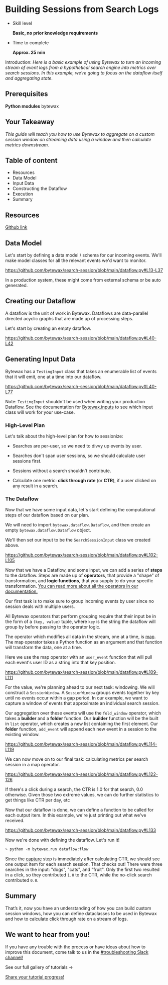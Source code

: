 # Building Sessions from Search Logs

- Skill level
    
    **Basic, no prior knowledge requirements**
    
- Time to complete
    
    **Approx. 25 min**
    

Introduction: *Here is a basic example of using Bytewax to turn an incoming stream of event logs from a hypothetical search engine into metrics over search sessions. In this example, we're going to focus on the dataflow itself and aggregating state.*

## ****Prerequisites****

**Python modules**
bytewax

## Your Takeaway

*This guide will teach you how to use Bytewax to aggregate on a custom session window on streaming data using a window and then calculate metrics downstream.*

## Table of content

- Resources
- Data Model
- Input Data
- Constructing the Dataflow
- Execution
- Summary

## Resources

[Github link](https://github.com/bytewax/search-session)

## Data Model

Let's start by defining a data model / schema for our incoming events. We'll make model classes for all the relevant events we'd want to monitor.

https://github.com/bytewax/search-session/blob/main/dataflow.py#L13-L37

In a production system, these might come from external schema or be auto generated.

## Creating our Dataflow

A dataflow is the unit of work in Bytewax. Dataflows are data-parallel directed acyclic graphs that are made up of processing steps.

Let's start by creating an empty dataflow.

https://github.com/bytewax/search-session/blob/main/dataflow.py#L40-L42

## Generating Input Data

Bytewax has a `TestingInput` class that takes an enumerable list of events that it will emit, one at a time into our dataflow.

https://github.com/bytewax/search-session/blob/main/dataflow.py#L40-L77

Note: `TestingInput` shouldn't be used when writing your production Dataflow. See the documentation for [Bytewax.inputs](https://bytewax.io/apidocs/bytewax.inputs) to see which input class will work for your use-case.

### High-Level Plan

Let's talk about the high-level plan for how to sessionize:

- Searches are per-user, so we need to divvy up events by user.

- Searches don't span user sessions, so we should calculate user sessions first.

- Sessions without a search shouldn't contribute.

- Calculate one metric: **click through rate** (or **CTR**), if a user clicked on any result in a search.

### The Dataflow

Now that we have some input data, let's start defining the computational steps of our dataflow based on our plan.

We will need to import `bytewax.dataflow.Dataflow`, and then create an empty `bytewax.dataflow.Dataflow` object.

We'll then set our input to be the `SearchSessionInput` class we created above.

https://github.com/bytewax/search-session/blob/main/dataflow.py#L102-L105

Now that we have a Dataflow, and some input, we can add a series of **steps** to the dataflow. Steps are made up of **operators**, that provide a "shape" of transformation, and **logic functions**, that you supply to do your specific transformation. [You can read more about all the operators in our documentation.](https://www.bytewax.io/docs/getting-started/operators)

Our first task is to make sure to group incoming events by user since no session deals with multiple users.

All Bytewax operators that perform grouping require that their input be in the form of a `(key, value)` tuple, where `key` is the string the dataflow will group by before passing to the operator logic.

The operator which modifies all data in the stream, one at a time, is [map](https://www.bytewax.io/apidocs/bytewax.dataflow#bytewax.dataflow.Dataflow.map). The map operator takes a Python function as an argument and that function will transform the data, one at a time.

Here we use the map operator with an `user_event` function that will pull each event's user ID as a string into that key position.

https://github.com/bytewax/search-session/blob/main/dataflow.py#L109-L111

For the value, we're planning ahead to our next task: windowing. We will construct a `SessionWindow`. A `SessionWindow` groups events together by key until no events occur within a gap period. In our example, we want to capture a window of events that approximate an individual search session.

Our aggregation over these events will use the `fold_window` operator, which takes a **builder** and a **folder** function. Our **builder** function will be the built in `list` operator, which creates a new list containing the first element. Our **folder** function, `add_event` will append each new event in a session to the existing window.

https://github.com/bytewax/search-session/blob/main/dataflow.py#L114-L119

We can now move on to our final task: calculating metrics per search session in a map operator.

https://github.com/bytewax/search-session/blob/main/dataflow.py#L122-126

If there's a click during a search, the CTR is 1.0 for that search, 0.0 otherwise. Given those two extreme values, we can do further statistics to get things like CTR per day, etc

Now that our dataflow is done, we can define a function to be called for each output item. In this example, we're just printing out what we've received.

https://github.com/bytewax/search-session/blob/main/dataflow.py#L133

Now we're done with defining the dataflow. Let's run it!

``` python
> python -m bytewax.run dataflow:flow
```

Since the [capture](/apidocs#bytewax.Dataflow.output) step is immediately after calculating CTR, we should see one output item for each search session. That checks out! There were three searches in the input: "dogs", "cats", and "fruit". Only the first two resulted in a click, so they contributed `1.0` to the CTR, while the no-click search contributed `0.0`.

## Summary

That’s it, now you have an understanding of how you can build custom session windows, how you can define dataclasses to be used in Bytewax and how to calculate click through rate on a stream of logs.

## We want to hear from you!

If you have any trouble with the process or have ideas about how to improve this document, come talk to us in the [#troubleshooting Slack channel!](https://join.slack.com/t/bytewaxcommunity/shared_invite/zt-vkos2f6r-_SeT9pF2~n9ArOaeI3ND2w)

See our full gallery of tutorials →

[Share your tutorial progress!](https://twitter.com/intent/tweet?text=I%27m%20mastering%20data%20streaming%20with%20%40bytewax!%20&url=https://bytewax.io/tutorials/&hashtags=Bytewax,Tutorials)
